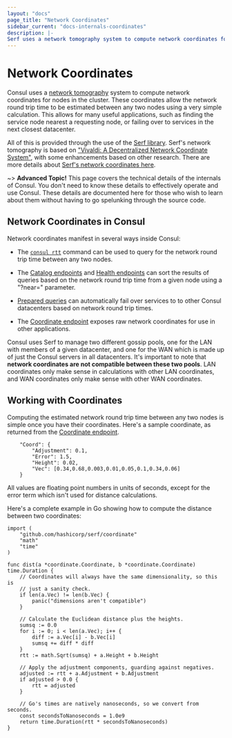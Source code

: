 ```yaml
---
layout: "docs"
page_title: "Network Coordinates"
sidebar_current: "docs-internals-coordinates"
description: |-
Serf uses a network tomography system to compute network coordinates for nodes in the cluster. These coordinates are useful for easily calculating the estimated network round trip time between any two nodes in the cluster. This page documents the details of this system. The core of the network tomography system us based on Vivaldi: A Decentralized Network Coordinate System, with several improvements based on several follow-on papers.
---
```


# Network Coordinates

Consul uses a [network tomography](https://en.wikipedia.org/wiki/Network_tomography)
system to compute network coordinates for nodes in the cluster. These coordinates
allow the network round trip time to be estimated between any two nodes using a
very simple calculation. This allows for many useful applications, such as finding
the service node nearest a requesting node, or failing over to services in the next
closest datacenter.

All of this is provided through the use of the [Serf library](https://www.serf.io/).
Serf's network tomography is based on ["Vivaldi: A Decentralized Network Coordinate System"](http://www.cs.ucsb.edu/~ravenben/classes/276/papers/vivaldi-sigcomm04.pdf),
with some enhancements based on other research. There are more details about
[Serf's network coordinates here](https://www.serf.io/docs/internals/coordinates.html).

~> **Advanced Topic!** This page covers the technical details of
the internals of Consul. You don't need to know these details to effectively
operate and use Consul. These details are documented here for those who wish
to learn about them without having to go spelunking through the source code.

## Network Coordinates in Consul

Network coordinates manifest in several ways inside Consul:

* The [`consul rtt`](/docs/commands/rtt.html) command can be used to query for the
  network round trip time between any two nodes.

* The [Catalog endpoints](/docs/agent/http/catalog.html) and
  [Health endpoints](/docs/agent/http/health.html) can sort the results of queries based
  on the network round trip time from a given node using a "?near=" parameter.

* [Prepared queries](/docs/agent/http/query.html) can automatically fail over services to
  to other Consul datacenters based on network round trip times.

* The [Coordinate endpoint](/docs/agent/http/coordinate.html) exposes raw network
  coordinates for use in other applications.

Consul uses Serf to manage two different gossip pools, one for the LAN with members
of a given datacenter, and one for the WAN which is made up of just the Consul servers
in all datacenters. It's important to note that **network coordinates are not compatible
between these two pools**. LAN coordinates only make sense in calculations with other
LAN coordinates, and WAN coordinates only make sense with other WAN coordinates.

## Working with Coordinates

Computing the estimated network round trip time between any two nodes is simple
once you have their coordinates. Here's a sample coordinate, as returned from the
[Coordinate endpoint](/docs/agent/http/coordinate.html).

```
    "Coord": {
        "Adjustment": 0.1,
        "Error": 1.5,
        "Height": 0.02,
        "Vec": [0.34,0.68,0.003,0.01,0.05,0.1,0.34,0.06]
    }
```

All values are floating point numbers in units of seconds, except for the error
term which isn't used for distance calculations.

Here's a complete example in Go showing how to compute the distance between two
coordinates:

```
import (
    "github.com/hashicorp/serf/coordinate"
    "math"
    "time"
)

func dist(a *coordinate.Coordinate, b *coordinate.Coordinate) time.Duration {
    // Coordinates will always have the same dimensionality, so this is
    // just a sanity check.
    if len(a.Vec) != len(b.Vec) {
        panic("dimensions aren't compatible")
    }

    // Calculate the Euclidean distance plus the heights.
    sumsq := 0.0
    for i := 0; i < len(a.Vec); i++ {
        diff := a.Vec[i] - b.Vec[i]
        sumsq += diff * diff
    }
    rtt := math.Sqrt(sumsq) + a.Height + b.Height

    // Apply the adjustment components, guarding against negatives.
    adjusted := rtt + a.Adjustment + b.Adjustment
    if adjusted > 0.0 {
        rtt = adjusted
    }

    // Go's times are natively nanoseconds, so we convert from seconds.
    const secondsToNanoseconds = 1.0e9
    return time.Duration(rtt * secondsToNanoseconds)
}
```
